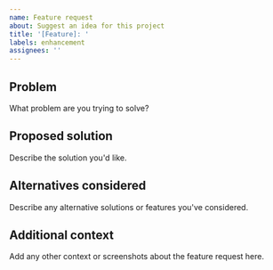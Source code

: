```yaml
---
name: Feature request
about: Suggest an idea for this project
title: '[Feature]: '
labels: enhancement
assignees: ''
---
```


## Problem

What problem are you trying to solve?

## Proposed solution

Describe the solution you'd like.

## Alternatives considered

Describe any alternative solutions or features you've considered.

## Additional context

Add any other context or screenshots about the feature request here.
